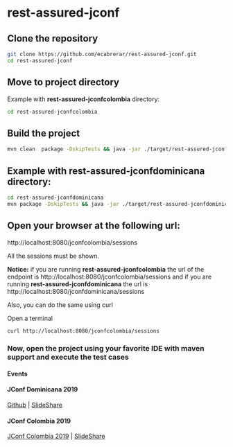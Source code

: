 # rest-assured-jconf

## Clone the repository
```bash 
git clone https://github.com/ecabrerar/rest-assured-jconf.git
cd rest-assured-jconf
```


## Move to project directory

Example with **rest-assured-jconfcolombia** directory:
```bash 
cd rest-assured-jconfcolombia
```


## Build the project
```bash 
mvn clean  package -DskipTests && java -jar ./target/rest-assured-jconfcolombia-thorntail.jar
```

## Example with **rest-assured-jconfdominicana** directory:
```bash 
cd rest-assured-jconfdominicana
mvn package -DskipTests && java -jar ./target/rest-assured-jconfdominicana-thorntail.jar
```

## Open your browser at the following url:
http://localhost:8080/jconfcolombia/sessions

All the sessions must be shown.

**Notice:** if you are running **rest-assured-jconfcolombia** the url of the endpoint is http://localhost:8080/jconfcolombia/sessions and if you are running **rest-assured-jconfdominicana** the url is http://localhost:8080/jconfdominicana/sessions

Also, you can do the same using curl

Open a terminal
```bash 
curl http://localhost:8080/jconfcolombia/sessions
```

### Now, open the project using your favorite IDE with maven support and execute the test cases

#### Events

#### JConf Dominicana 2019

[Github](https://github.com/ecabrerar/rest-assured-jconf/tree/master/rest-assured-jconfdominicana) |
[SlideShare](https://www.slideshare.net/eudris/pruebas-de-integracin-para-servicios-rest-usando-rest-assured)



#### JConf Colombia 2019

[JConf Colombia 2019](https://github.com/ecabrerar/rest-assured-jconf/tree/master/rest-assured-jconfcolombia) | 
[SlideShare](https://www.slideshare.net/eudris/pruebas-de-integracin-para-servicios-rest-usando-rest-assured-jconf-colombia-2019)
